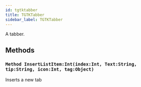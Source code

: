 ```yaml
---
id: tgtktabber
title: TGTKTabber
sidebar_label: TGTKTabber
---
```


A tabber.


## Methods

### `Method InsertListItem:Int(index:Int, Text:String, tip:String, icon:Int, tag:Object)`

Inserts a new tab

<br/>

